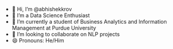 - 👋 Hi, I’m @abhishekkrov
- 👀 I’m a Data Science Enthusiast
- 🌱 I’m currently a student of Business Analytics and Information Management at Purdue University
- 💞️ I’m looking to collaborate on NLP projects
- 😄 Pronouns: He/Him

<!---
abhishekkrov/abhishekkrov is a ✨ special ✨ repository because its `README.md` (this file) appears on your GitHub profile.
You can click the Preview link to take a look at your changes.
--->
